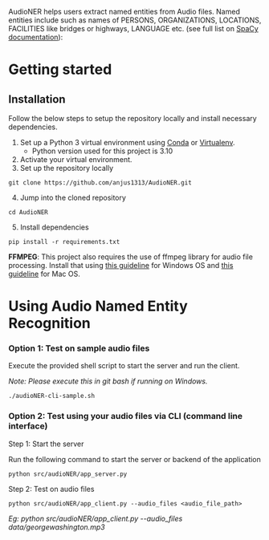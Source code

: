AudioNER helps users extract named entities from Audio files. Named entities include such as names of PERSONS, ORGANIZATIONS, LOCATIONS, FACILITIES like bridges or highways, LANGUAGE etc. (see full list on [SpaCy documentation](https://spacy.io/models/en#en_core_web_sm)):

# Getting started

##  Installation

Follow the below steps to setup the repository locally and install necessary dependencies.

1. Set up a Python 3 virtual environment using [Conda](https://docs.conda.io/projects/conda/en/latest/user-guide/install/index.html#) or [Virtualenv](https://virtualenv.pypa.io/en/latest/index.html).
    - Python version used for this project is 3.10
2. Activate your virtual environment.
3. Set up the repository locally

```
git clone https://github.com/anjus1313/AudioNER.git
```
4. Jump into the cloned repository
```
cd AudioNER
```
5. Install dependencies
```
pip install -r requirements.txt
```
**FFMPEG**: This project also requires the use of ffmpeg library for audio file processing. Install that using [this guideline](https://www.geeksforgeeks.org/how-to-install-ffmpeg-on-windows/) for Windows OS and [this guideline](https://phoenixnap.com/kb/ffmpeg-mac) for Mac OS.


# Using Audio Named Entity Recognition

### Option 1: Test on sample audio files

Execute the provided shell script to start the server and run the client.

*Note: Please execute this in git bash if running on Windows.*
```
./audioNER-cli-sample.sh
```

### Option 2: Test using your audio files via CLI (command line interface)

Step 1: Start the server

Run the following command to start the server or backend of the application

```
python src/audioNER/app_server.py
```

Step 2: Test on audio files

```
python src/audioNER/app_client.py --audio_files <audio_file_path>
``` 
*Eg: python src/audioNER/app_client.py --audio_files data/georgewashington.mp3*










